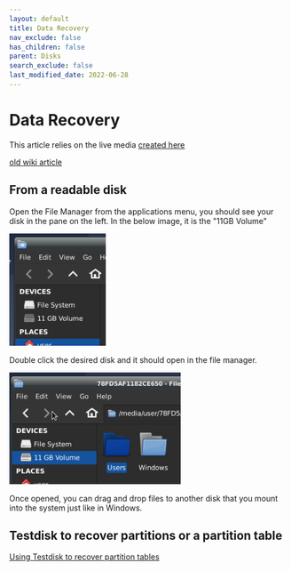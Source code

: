 ```yaml
---
layout: default
title: Data Recovery
nav_exclude: false
has_children: false
parent: Disks
search_exclude: false
last_modified_date: 2022-06-28
---
```


# Data Recovery

This article relies on the live media [created here](/docs/live-sessions/linux-live-session)

[old wiki article](https://www.reddit.com/r/techsupport/wiki/livelinuxsession#wiki_recover_data_from_your_storage_drives)

## From a readable disk
Open the File Manager from the applications menu, you should see your disk in the pane on the left. In the below image, it is the "11GB Volume"

![image1](/assets/data-recovery/dr0.png)

Double click the desired disk and it should open in the file manager.

![image2](/assets/data-recovery/dr1.png)

Once opened, you can drag and drop files to another disk that you mount into the system just like in Windows.

## Testdisk to recover partitions or a partition table
[Using Testdisk to recover partition tables](https://www.howtoforge.com/data_recovery_with_testdisk)
